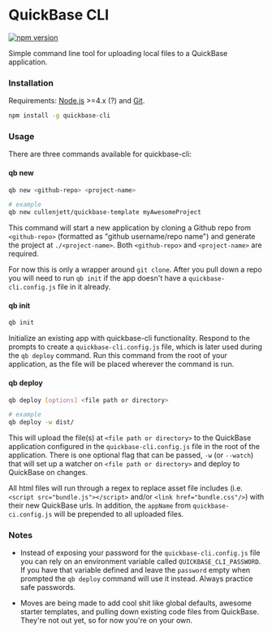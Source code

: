 # QuickBase CLI
[![npm version](https://badge.fury.io/js/quickbase-cli.svg)](https://badge.fury.io/js/quickbase-cli)

Simple command line tool for uploading local files to a QuickBase application.

### Installation
Requirements: [Node.js](https://nodejs.org/en/) >=4.x (?) and [Git](https://git-scm.com/).

```bash
npm install -g quickbase-cli
```

### Usage
There are three commands available for quickbase-cli:

#### qb new
```bash
qb new <github-repo> <project-name>

# example
qb new cullenjett/quickbase-template myAwesomeProject
```

This command will start a new application by cloning a Github repo from `<github-repo>` (formatted as "github username/repo name") and generate the project at `./<project-name>`. Both `<github-repo>` and `<project-name>` are required.

For now this is only a wrapper around `git clone`. After you pull down a repo you will need to run `qb init` if the app doesn't have a `quickbase-cli.config.js` file in it already.

#### qb init
```bash
qb init
```

Initialize an existing app with quickbase-cli functionality. Respond to the prompts to create a `quickbase-cli.config.js` file, which is later used during the `qb deploy` command. Run this command from the root of your application, as the file will be placed wherever the command is run.

#### qb deploy
```bash
qb deploy [options] <file path or directory>

# example
qb deploy -w dist/
```

This will upload the file(s) at `<file path or directory>` to the QuickBase application configured in the `quickbase-cli.config.js` file in the root of the application. There is one optional flag that can be passed, `-w` (or `--watch`) that will set up a watcher on `<file path or directory>` and deploy to QuickBase on changes.

All html files will run through a regex to replace asset file includes (i.e. `<script src="bundle.js"></script>` and/or `<link href="bundle.css"/>`) with their new QuickBase urls. In addition, the `appName` from `quickbase-ci.config.js` will be prepended to all uploaded files.

### Notes

* Instead of exposing your password for the `quickbase-cli.config.js` file you can rely on an environment variable called `QUICKBASE_CLI_PASSWORD`. If you have that variable defined and leave the `password` empty when prompted the `qb deploy` command will use it instead. Always practice safe passwords.

* Moves are being made to add cool shit like global defaults, awesome starter templates, and pulling down existing code files from QuickBase. They're not out yet, so for now you're on your own.